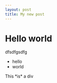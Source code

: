 ```yaml
---
layout: post
title: My new post
---
```

# Hello world

dfsdfgsdfg

<!-- bullet-list -->

- hello
- world

<div markdown>This *is* a div</div>
